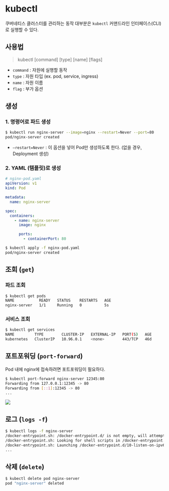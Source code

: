 # kubectl

쿠버네티스 클러스터를 관리하는 동작 대부분은 `kubectl` 커맨드라인 인터페이스(CLI)로 실행할 수 있다.

## 사용법

> kubectl [command] [type] [name] [flags]

- `command` : 자원에 실행할 동작
- `type` :  자원 타입 (ex. pod, service, ingress)
- `name` : 자원 이름
- `flag` : 부가 옵션

## 생성

### 1. 명령어로 파드 생성

```bash
$ kubectl run nginx-server --image=nginx --restart=Never --port=80
pod/nginx-server created
```

- `—restart=Never` : 이 옵션을 넣어 Pod만 생성하도록 한다. (없을 경우, Deployment 생성)

### 2. YAML (템플릿)로 생성

```yaml
# nginx-pod.yaml
apiVersion: v1
kind: Pod

metadata:
  name: nginx-server

spec:
  containers:
    - name: nginx-server
      image: nginx

      ports:
        - containerPort: 80
```

```bash
$ kubectl apply -f nginx-pod.yaml
pod/nginx-server created
```

## 조회 (`get`)
### 파드 조회
```bash
$ kubectl get pods
NAME           READY   STATUS    RESTARTS   AGE
nginx-server   1/1     Running   0          5s
```

### 서비스 조회
```bash
$ kubectl get services
NAME         TYPE        CLUSTER-IP   EXTERNAL-IP   PORT(S)   AGE
kubernetes   ClusterIP   10.96.0.1    <none>        443/TCP   46d
```

## 포트포워딩 (`port-forward`)

Pod 내에 nginx에 접속하려면 포트포워딩이 필요하다.

```bash
$ kubectl port-forward nginx-server 12345:80
Forwarding from 127.0.0.1:12345 -> 80
Forwarding from [::1]:12345 -> 80
...
```

<img src="https://github.com/user-attachments/assets/35a6281a-c68b-4023-9855-9c8118d25d66">

## 로그 (`logs -f`)

```bash
$ kubectl logs -f nginx-server
/docker-entrypoint.sh: /docker-entrypoint.d/ is not empty, will attempt to perform configuration
/docker-entrypoint.sh: Looking for shell scripts in /docker-entrypoint.d/
/docker-entrypoint.sh: Launching /docker-entrypoint.d/10-listen-on-ipv6-by-default.sh
...
```

## 삭제 (`delete`)

```bash
$ kubectl delete pod nginx-server
pod "nginx-server" deleted
```
